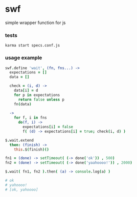 swf
===

simple wrapper function for js

### tests
```karma start specs.conf.js```

### usage example

```coffeescript
swf.define 'wait', (fn, fns...) ->
  expectations = []
  data = []

  check = (i, d) ->
    data[i] = d
    for p in expectations
      return false unless p
    fn(data)
    
  ->
    for f, i in fns
      do(f, i) ->
        expectations[i] = false
        f( (d) -> expectations[i] = true; check(i, d) )

$.wait.extend
  then: (finish) ->
    this.$(finish)()

fn1 = (done) -> setTimeout( (-> done('ok')) , 500)
fn2 = (done) -> setTimeout( (-> done('yaahoooo!')) , 2000)

$.wait( fn1, fn2 ).then( (a) -> console.log(a) )

# ok
# yahoooo!
# [ok, yahoooo]

```
